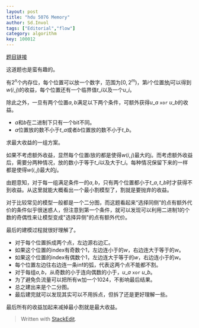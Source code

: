 ```yaml
---
layout: post
title: "hdu 5076 Memory"
author: Sd.Invol
tags: ["Editorial","flow"]
category: algorithm
key: 100012
---
```


[题目链接](http://acm.hdu.edu.cn/showproblem.php?pid=5076)

这道题也是蛮有趣的。

有$2^n$个内存位，每个位置可以放一个数字，范围为$[0,2^m)$，第$i$个位置放$j$可以得到$w(i,j)$的收益，每个位置还有一个临界值$t\_i$以及一个$u\_i$。

除此之外，一旦有两个位置$a,b$满足以下两个条件，可额外获得$u\_a$ `xor` $u\_b$的收益。

+ $a$和$b$在二进制下只有一个bit不同。
+ $a$位置放的数不小于$t\_a$或者$b$位置放的数不小于$t\_b$。

求最大收益的一组方案。

如果不考虑额外收益，显然每个位置$i$放的都是使得$w(i,j)$最大的$j$。而考虑额外收益后，需要分两种情况，放的数小于等于$t\_i$以及大于$t\_i$。每种情况保留下来的一样都是使得$w(i,j)$最大的$j$。

由题意知，对于每一组满足条件一的$a,b$，只有两个位置都小于$t\_a,t\_b$时才获得不到收益。从这里就能大概看出一个最小割模型了，割就是要抛弃的收益。

对于比较常见的模型一般都是一个二分图，而这题看起来“选择同侧”的点有额外代价的条件似乎很迷惑人，但注意到第一个条件，就可以发现可以利用二进制1的个数的奇偶性来让模型变成"选择异侧"的点有额外代价。

最后的建模过程就很好理解了。

+ 对于每个位置拆成两个点，左边源右边汇。
+ 如果这个位置的index有奇数个1，左边连小于的$w$，右边连大于等于的$w$。
+ 如果这个位置的index有偶数个1，左边连大于等于的$w$，右边连小于的$w$。
+ 每个位置左边往右边连一条inf的弧，代表这两个点不能都不割。
+ 对于每组$a,b$，从奇数的小于连向偶数的小于，$u\_a$ `xor` $u\_b$。
+ 为了避免负流量可以把所有w加一个1024，不影响最后结果。
+ 总之建出来是个二分图。
+ 最后建完就可以发现其实可以不用拆点，但拆了还是更好理解一些。

最后所有的收益加起来减掉最小割就是最大收益。



> Written with [StackEdit](https://stackedit.io/).
